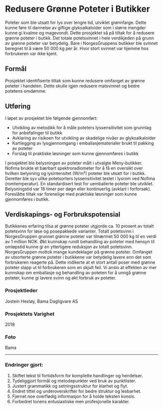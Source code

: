 # Redusere Grønne Poteter i Butikker

Poteter som ble utsatt for lys over lengre tid, utviklet grønnfarge. Dette kunne føre til dannelse av giftige glykoalkaloider som i større mengder kunne gi kvalme og magevondt. Dette prosjektet så på tiltak for å redusere grønne poteter i butikk. Det totale potetsvinnet i hele verdikjeden på grunn av grønne poteter var betydelig. Bare i NorgesGruppens butikker ble svinnet beregnet til å være 50 000 kg per år. Hvor stort svinnet var hjemme hos forbrukeren var ikke kjent.

## Formål

Prosjektet identifiserte tiltak som kunne redusere omfanget av grønne poteter i handelen. Dette skulle igjen redusere matsvinnet og bedre potetens omdømme.

## Utføring

I løpet av prosjektet ble følgende gjennomført:
- Utvikling av metodikk for å måle poteters lyssensitivitet som grunnlag for anbefalinger til butikk
- Avklaring av risikoen for utvikling av skadelige nivåer av glykoalkaloider
- Kartlegging av lysgjennomgang i emballasjematerialer brukt til pakking av poteter
- Forslag til praktiske løsninger som kunne gjennomføres i butikk

I prosjektet ble belysningen av poteter målt i utvalgte Meny-butikker. Nofima brukte et bærbart spektroradiometer for å få en oversikt over hvilken belysning og lysintensitet (W/m²) poteter ble utsatt for i butikk. Deretter ble syv ulike potetsorters lyssensitivitet testet i lysrom ved Nofima (romtemperatur). En standardisert test for uemballerte poteter ble utviklet. Belysningstid var 18 timer per døgn eller kontinuerlig (avklart i forforsøk). Foreslåtte tiltak var forenelige med praktiske løsninger som kunne gjennomføres i butikk.

## Verdiskapings- og Forbrukspotensial

Butikkenes erfaring tilsa at grønne poteter utgjorde ca. 10 prosent av totalt potetsvinn for løse og posepakkede varianter. Totalt potetsvinn i NorgesGruppen grunnet grønne poteter var tilnærmet 50 000 kg til en verdi av 1 million NOK. Økt kunnskap rundt behandling av poteter med hensyn til omløpstid kunne gi en ytterligere reduksjon av totalt potetsvinn. NorgesGruppen mottok mange kundeklager på grønne poteter. Omfanget av utsorterte grønne poteter i butikkene var betydelig lavere enn det som forbrukeren reagerte på. Dette indikerte at et stort antall poser med grønne poteter slapp ut til forbrukeren som en skjult feil. Vi anslo at effekten av mer kunnskap om emballasje og behandling av poteten for å unngå grønne poteter, kunne gi lavere svinn og økt forbruk av poteter.

### Prosjektleder

Jostein Hestøy, Bama Dagligvare AS

### Prosjektets Varighet

2018

### Foto

Bama

---

### Endringer gjort:

1. Skiftet tekst til fortidsform for komplette handlinger og hendelser.
2. Tydeliggjort formål og metodepunkter ved bruk av punktlister.
3. Justert grammatikk og setningsstruktur for klarhet og flyt.
4. Endret tittel og underoverskrifter for bedre struktur og lesbarhet.
5. Fjernet noe overflødig informasjon for å holde teksten konsis.
6. Forbedret tonens entusiastiske men profesjonelle karakter.